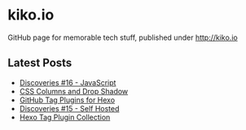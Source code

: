 # kiko.io

GitHub page for memorable tech stuff, published under http://kiko.io

## Latest Posts
<!-- BLOG-POST-LIST:START -->
- [Discoveries #16 - JavaScript](https://kiko.io/post/Discoveries-16-JavaScript/)
- [CSS Columns and Drop Shadow](https://kiko.io/post/CSS-Columns-and-Drop-Shadow/)
- [GitHub Tag Plugins for Hexo](https://kiko.io/post/GitHub-Tag-Plugins-for-Hexo/)
- [Discoveries #15 - Self Hosted](https://kiko.io/post/Discoveries-15-Self-Hosted/)
- [Hexo Tag Plugin Collection](https://kiko.io/post/Hexo-Tag-Plugin-Collection/)
<!-- BLOG-POST-LIST:END -->
